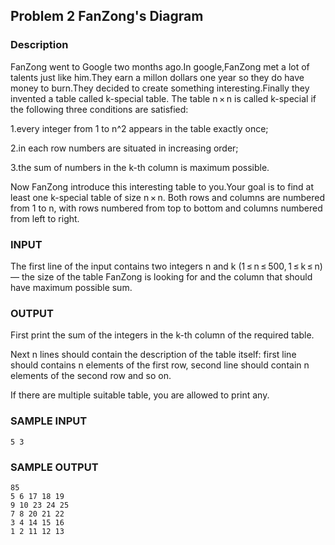 ## Problem 2 FanZong's Diagram

### Description

FanZong went to Google two months ago.In google,FanZong met a lot of talents just like him.They earn a millon dollars one year so they do have money to burn.They decided to create something interesting.Finally they invented a table called k-special table. The  table n × n is called k-special if the following three conditions are satisfied:

1.every integer from 1 to n^2 appears in the table exactly once;

2.in each row numbers are situated in increasing order;

3.the sum of numbers in the k-th column is maximum possible.

Now FanZong introduce this interesting table to you.Your goal is to find at least one k-special table of size n × n. Both rows and columns are numbered from 1 to n, with rows numbered from top to bottom and columns numbered from left to right.

### INPUT

The first line of the input contains two integers n and k (1 ≤ n ≤ 500, 1 ≤ k ≤ n) — the size of the table FanZong is looking for and the column that should have maximum possible sum.

### OUTPUT

First print the sum of the integers in the k-th column of the required table.

Next n lines should contain the description of the table itself: first line should contains n elements of the first row, second line should contain n elements of the second row and so on.

If there are multiple suitable table, you are allowed to print any.           

### SAMPLE INPUT

```
5 3
```

### SAMPLE OUTPUT

```
85
5 6 17 18 19
9 10 23 24 25
7 8 20 21 22
3 4 14 15 16
1 2 11 12 13
```


